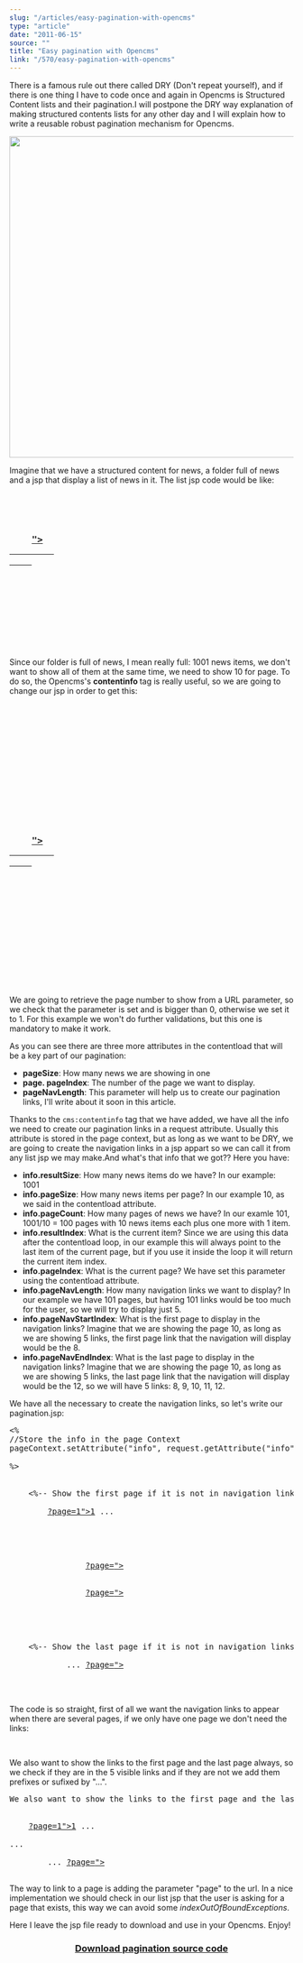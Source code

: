 ```yaml
---
slug: "/articles/easy-pagination-with-opencms"
type: "article"
date: "2011-06-15"
source: ""
title: "Easy pagination with Opencms"
link: "/570/easy-pagination-with-opencms"
---
```


There is a famous rule out there called DRY (Don't repeat yourself), and if there is one thing I have to code once and again in Opencms is Structured Content lists and their pagination.I will postpone the DRY way explanation of making structured contents lists for any other day and I will explain how to write a reusable robust pagination mechanism for Opencms.

<!--more The whole explanation is in the second page... -->
<p style="text-align: center;"><a rel="attachment wp-att-573" href="http://marquex.es/570/easy-pagination-with-opencms/paginacion"><img class="size-medium wp-image-573 aligncenter" title="paginacion" src="http://marquex.es/wp-content/uploads/2011/06/paginacion-570x129.jpg" alt="" width="570"  /></a></p>
Imagine that we have a structured content for news, a folder full of news and a jsp that display a list of news in it. The list jsp code would be like:

<pre lang="java">
<cms:contentload collector="allInFolder" param="%(opencms.request.folder)|news">
	<h3>
	<a href="<cms:link><cms:contentshow element="%(opencms.filename)" /></cms:link>">
		<cms:contentshow element="title" />
	</a>
	</h3>
	<div class="excerpt">
		<cms:contentshow element="excerpt" />
	</div>
</cms:contentload>
</pre>

Since our folder is full of news, I mean really full: 1001 news items, we don't want to show all of them at the same time, we need to show 10 for page. To do so, the Opencms's <strong>contentinfo </strong>tag is really useful, so we are going to change our jsp in order to get this:

<pre lang="java">
<c:choose>
<c:when test="${param.page > 0}">
	<c:set var="pagina" value="${param.page}" />
</c:when> 
<c:otherwise>
	<c:set var="pagina" value="1" />
</c:otherwise>
</c:choose>	

<cms:contentload collector="allInFolder" param="%(opencms.folder)|news" pageSize="10" pageIndex="${pagina}" pageNavLength="5">
	<cms:contentinfo var="info" scope="request" /> 
	<h3>
	<a href="<cms:link><cms:contentshow element="%(opencms.filename)" /></cms:link>">
		<cms:contentshow element="title" />
	</a>
	</h3>
	<div class="excerpt">
		<cms:contentshow element="excerpt" />
	</div>
</cms:contentload>

<div id="pagination">
	<cms:include page="pagination.jsp" />
</div>
</pre>

We are going to retrieve the page number to show from a URL parameter, so we check that the parameter is set and is bigger than 0, otherwise we set it to 1. For this example we won't do further validations, but this one is mandatory to make it work.

As you can see there are three more attributes in the contentload that will be a key part of our pagination:
<ul>
	<li><strong>pageSize</strong>: How many news we are showing in one</li>
	<li><strong>page. pageIndex</strong>: The number of the page we want to display.</li>
	<li><strong>pageNavLength</strong>: This parameter will help us to create our pagination links, I'll write about it soon in this article.</li>
</ul>
Thanks to the <code>cms:contentinfo</code> tag that we have added, we have all the info we need to create our pagination links in a request attribute. Usually this attribute is stored in the page context, but as long as we want to be DRY, we are going to create the navigation links in a jsp appart so we can call it from any list jsp we may make.And what's that info that we got?? Here you have:
<ul>
	<li><strong>info.resultSize</strong>: How many news items do we have? In our example: 1001</li>
	<li><strong>info.pageSize</strong>: How many news items per page? In our example 10, as we said in the contentload attribute.</li>
	<li><strong>info.pageCount</strong>: How many pages of news we have? In our examle 101, 1001/10 = 100 pages with 10 news items each plus one more with 1 item.</li>
	<li><strong>info.resultIndex</strong>: What is the current item? Since we are using this data after the contentload loop, in our example this will always point to the last item of the current page, but if you use it inside the loop it will return the current item index.</li>
	<li><strong>info.pageIndex</strong>: What is the current page? We have set this parameter using the contentload attribute.</li>
	<li><strong>info.pageNavLength</strong>: How many navigation links we want to display? In our example we have 101 pages, but having 101 links would be too much for the user, so we will try to display just 5.</li>
	<li><strong>info.pageNavStartIndex</strong>: What is the first page to display in the navigation links? Imagine that we are showing the page 10, as long as we are showing 5 links, the first page link that the navigation will display would be the 8.</li>
	<li><strong>info.pageNavEndIndex</strong>: What is the last page to display in the navigation links? Imagine that we are showing the page 10, as long as we are showing 5 links, the last page link that the navigation will display would be the 12, so we will have 5 links: 8, 9, 10, 11, 12.</li>
</ul>
We have all the necessary to create the navigation links, so let's write our pagination.jsp:

<pre lang="java">
<%
//Store the info in the page Context
pageContext.setAttribute("info", request.getAttribute("info"));

%>
<c:if test="${info.resultSize > info.pageSize}">

	<%-- Show the first page if it is not in navigation links --%>
	<c:if test="${info.pageNavStartIndex > 1}">
		<a class="pagelink" href="<cms:link><cms:info property="opencms.request.uri" /></cms:link>?page=1">1</a><span class="pagdots">&nbsp;...</span>
	</c:if>
	
	<c:forEach var="i" begin="${info.pageNavStartIndex}" end="${info.pageNavEndIndex}">
		<c:choose>
			<c:when test="${(i == info.pageIndex) || (i == 1 && info.pageIndex == null)}">										
				<a class="currentpagelink" href="<cms:link><cms:info property="opencms.request.uri" /></cms:link>?page=<c:out value="${i}" />"><c:out value="${i}"/></a>&nbsp;
			</c:when>
			<c:otherwise>
				<a class="pagelink" href="<cms:link><cms:info property="opencms.request.uri" /></cms:link>?page=<c:out value="${i}" />"><c:out value="${i}"/></a>&nbsp;
			</c:otherwise>
		</c:choose>
	</c:forEach>
	
	
	<%-- Show the last page if it is not in navigation links --%>
	<c:if test="${info.pageNavEndIndex < info.pageCount}">
			<span class="pagdots">...&nbsp;</span><a class="pagelink" href="<cms:link><cms:info property="opencms.request.uri" /></cms:link>?page=<c:out value="${info.pageCount}" />"><c:out value="${info.pageCount}" /></a>
	</c:if>
	
</c:if>
</pre>

The code is so straight, first of all we want the navigation links to appear when there are several pages, if we only have one page we don't need the links:

<pre lang="java">
<c:if test="${info.resultSize > info.pageSize}">
</pre>

We also want to show the links to the first page and the last page always, so we check if they are in the 5 visible links and if they are not we add them prefixes or sufixed by "...".

<pre lang="java">
We also want to show the links to the first page and the last page always, so we check if they are in the 5 visible links and if they are not we add them prefixes or sufixed by "...".

<c:if test="${info.pageNavStartIndex > 1}">
	<a class="pagelink" href="<cms:link><cms:info property="opencms.request.uri" /></cms:link>?page=1">1</a><span class="pagdots">&nbsp;...</span>
</c:if>
...
<c:if test="${info.pageNavEndIndex < info.pageCount}">
		<span class="pagdots">...&nbsp;</span><a class="pagelink" href="<cms:link><cms:info property="opencms.request.uri" /></cms:link>?page=<c:out value="${info.pageCount}" />"><c:out value="${info.pageCount}" /></a>
</c:if>
</pre>

The way to link to a page is adding the parameter "page" to the url. In a nice implementation we should check in our list jsp that the user is asking for a page that exists, this way we can avoid some <em>indexOutOfBoundExceptions</em>.

Here I leave the jsp file ready to download and use in your Opencms. Enjoy!

<h3 style="text-align:center" class="download"><a href="http://marquex.es/wp-content/uploads/2011/06/pagination.zip" title="Download pagination source for Opencms">Download pagination source code</a></h3>